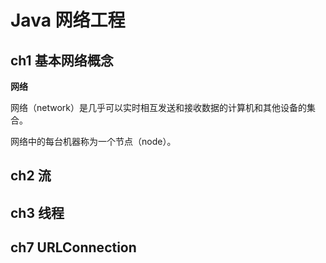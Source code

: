 # Java 网络工程 #

## ch1 基本网络概念 ##

**网络**

网络（network）是几乎可以实时相互发送和接收数据的计算机和其他设备的集合。

网络中的每台机器称为一个节点（node）。

## ch2 流 ##

## ch3 线程 ##

## ch7 URLConnection ##
